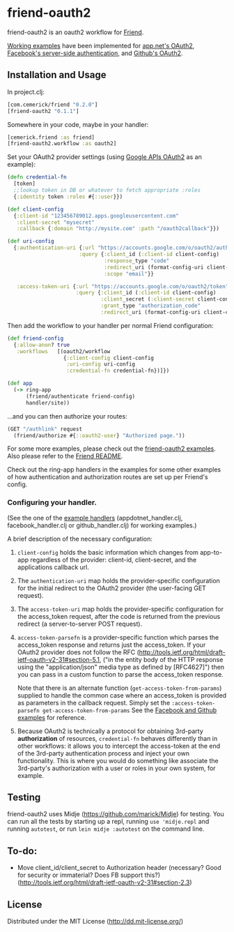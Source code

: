 # friend-oauth2

friend-oauth2 is an oauth2 workflow for [Friend][1].

[Working examples][2] have been implemented for [app.net's OAuth2](https://github.com/appdotnet/api-spec/blob/master/auth.md), [Facebook's server-side authentication](https://developers.facebook.com/docs/authentication/server-side/), and [Github's OAuth2](http://developer.github.com/v3/oauth/).

## Installation and Usage

In project.clj:

```clojure
[com.cemerick/friend "0.2.0"]
[friend-oauth2 "0.1.1"]
```

Somewhere in your code, maybe in your handler:

```clojure
[cemerick.friend :as friend]
[friend-oauth2.workflow :as oauth2]
```

Set your OAuth2 provider settings (using [Google APIs OAuth2](https://developers.google.com/accounts/docs/OAuth2) as an example): 

```clojure
(defn credential-fn
  [token]
  ;;lookup token in DB or whatever to fetch appropriate :roles
  {:identity token :roles #{::user}})

(def client-config
  {:client-id "123456789012.apps.googleusercontent.com"
   :client-secret "mysecret"
   :callback {:domain "http://mysite.com" :path "/oauth2callback"}})

(def uri-config
  {:authentication-uri {:url "https://accounts.google.com/o/oauth2/auth"
                       :query {:client_id (:client-id client-config)
                               :response_type "code"
                               :redirect_uri (format-config-uri client-config)
                               :scope "email"}}

   :access-token-uri {:url "https://accounts.google.com/o/oauth2/token"
                      :query {:client_id (:client-id client-config)
                              :client_secret (:client-secret client-config)
                              :grant_type "authorization_code"
                              :redirect_uri (format-config-uri client-config)}}})
```

Then add the workflow to your handler per normal Friend configuration:

```clojure
(def friend-config
  {:allow-anon? true
   :workflows   [(oauth2/workflow
                  {:client-config client-config
                   :uri-config uri-config
                   :credential-fn credential-fn})]})

(def app
  (-> ring-app
      (friend/authenticate friend-config)
      handler/site))
```

...and you can then authorize your routes:

```clojure
(GET "/authlink" request
  (friend/authorize #{::oauth2-user} "Authorized page."))
```

For some more examples, please check out the  [friend-oauth2 examples][2]. Also please refer to the [Friend README][1].

Check out the ring-app handlers in the examples for some other examples of how authentication and authorization routes are set up per Friend's config.


### Configuring your handler.

(See the one of the [example handlers][2] (appdotnet_handler.clj, facebook_handler.clj or github_handler.clj) for working examples.)

A brief description of the necessary configuration:

1. `client-config` holds the basic information which changes from app-to-app regardless of the provider: client-id, client-secret, and the applications callback url.

2. The `authentication-uri` map holds the provider-specific configuration for the initial redirect to the OAuth2 provider (the user-facing GET request).

3. The `access-token-uri` map holds the provider-specific configuration for the access_token request, after the code is returned from the previous redirect (a server-to-server POST request).

4. `access-token-parsefn` is a provider-specific function which parses the access_token response and returns just the access_token. If your OAuth2 provider does not follow the RFC (http://tools.ietf.org/html/draft-ietf-oauth-v2-31#section-5.1, ("in the entity body of the HTTP response using the "application/json" media type as defined by [RFC4627]") then you can pass in a custom function to parse the access_token response.

    Note that there is an alternate function (`get-access-token-from-params`) supplied to handle the common case where an access_token is provided as parameters in the callback request. Simply set the `:access-token-parsefn get-access-token-from-params`   See the [Facebook and Github examples][2] for reference.

5. Because OAuth2 is technically a protocol for obtaining 3rd-party **authorization** of resources, `credential-fn` behaves differently than in other workflows: it allows you to intercept the access-token at the end of the 3rd-party authentication process and inject your own functionality.  This is where you would do something like associate the 3rd-party's authorization with a user or roles in your own system, for example.

## Testing

friend-oauth2 uses Midje (https://github.com/marick/Midje) for testing.  You can run all the tests by starting up a repl, running `use 'midje.repl` and running `autotest`, or run `lein midje :autotest` on the command line.

## To-do:

* Move client_id/client_secret to Authorization header (necessary? Good for security or immaterial? Does FB support this?) (http://tools.ietf.org/html/draft-ietf-oauth-v2-31#section-2.3)

## License

Distributed under the MIT License (http://dd.mit-license.org/)

[1]: https://github.com/cemerick/friend
[2]: https://github.com/ddellacosta/friend-oauth2-examples
